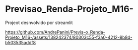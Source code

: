 # Previsao_Renda-Projeto_M16-

Projeot desnvolvido por streamlit

https://github.com/AndrePanini/Previs-o_Renda-Projeto_M16-/assets/138242374/80303c55-f3a0-4212-8b8d-b503535addf8










